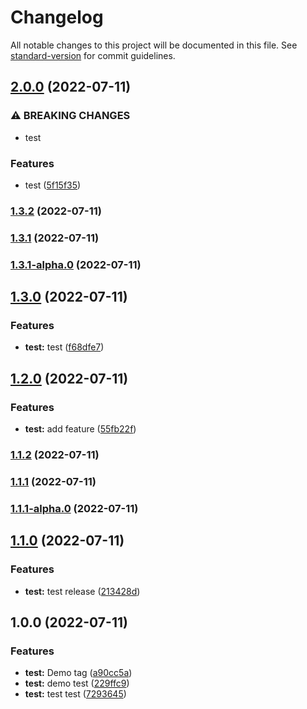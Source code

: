 # Changelog

All notable changes to this project will be documented in this file. See [standard-version](https://github.com/conventional-changelog/standard-version) for commit guidelines.

## [2.0.0](https://github.com/cuongngo08062001/Git_Lumi/compare/v1.3.2...v2.0.0) (2022-07-11)


### ⚠ BREAKING CHANGES

* test

### Features

* test ([5f15f35](https://github.com/cuongngo08062001/Git_Lumi/commit/5f15f358b7833a0070f0f690568aad1d4c9d0317))

### [1.3.2](https://github.com/cuongngo08062001/Git_Lumi/compare/v1.3.1...v1.3.2) (2022-07-11)

### [1.3.1](https://github.com/cuongngo08062001/Git_Lumi/compare/v1.3.1-alpha.0...v1.3.1) (2022-07-11)

### [1.3.1-alpha.0](https://github.com/cuongngo08062001/Git_Lumi/compare/v1.3.0...v1.3.1-alpha.0) (2022-07-11)

## [1.3.0](https://github.com/cuongngo08062001/Git_Lumi/compare/v1.2.0...v1.3.0) (2022-07-11)


### Features

* **test:** test ([f68dfe7](https://github.com/cuongngo08062001/Git_Lumi/commit/f68dfe73b89466ce61f9065c8d839cad445beac5))

## [1.2.0](https://github.com/cuongngo08062001/Git_Lumi/compare/v1.1.2...v1.2.0) (2022-07-11)


### Features

* **test:** add feature ([55fb22f](https://github.com/cuongngo08062001/Git_Lumi/commit/55fb22f26bb4cfa0ac060a95f05ae4f176207199))

### [1.1.2](https://github.com/cuongngo08062001/Git_Lumi/compare/v1.1.1-alpha.0...v1.1.2) (2022-07-11)

### [1.1.1](https://github.com/cuongngo08062001/Git_Lumi/compare/v1.1.1-alpha.0...v1.1.1) (2022-07-11)

### [1.1.1-alpha.0](https://github.com/cuongngo08062001/Git_Lumi/compare/v1.1.0...v1.1.1-alpha.0) (2022-07-11)

## [1.1.0](https://github.com/cuongngo08062001/Git_Lumi/compare/v1.0.0...v1.1.0) (2022-07-11)


### Features

* **test:** test release ([213428d](https://github.com/cuongngo08062001/Git_Lumi/commit/213428d001972e27d98bd2eba9dc2089662c2941))

## 1.0.0 (2022-07-11)


### Features

* **test:** Demo tag ([a90cc5a](https://github.com/cuongngo08062001/Git_Lumi/commit/a90cc5a2e819f438b4b06b2d8e0cdbbf5cacd60c))
* **test:** demo test ([229ffc9](https://github.com/cuongngo08062001/Git_Lumi/commit/229ffc99145f3e05f221c9e472e497a289be8c39))
* **test:** test test ([7293645](https://github.com/cuongngo08062001/Git_Lumi/commit/72936455dbae8ba094c5d5fa151258baffb70ed0))
